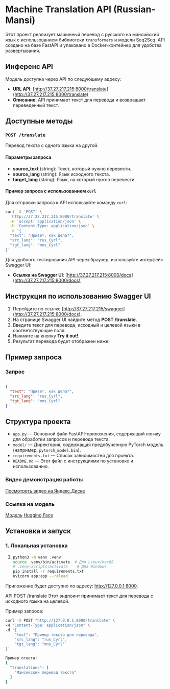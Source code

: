 # Machine Translation API (Russian-Mansi)

Этот проект реализует машинный перевод с русского на мансийский язык с использованием библиотеки `transformers` и модели Seq2Seq. API создано на базе FastAPI и упаковано в Docker-контейнер для удобства развертывания.

## Инференс API

Модель доступна через API по следующему адресу:

- **URL API**: [http://37.27.217.215:8000/translate](http://37.27.217.215:8000/translate)
- **Описание**: API принимает текст для перевода и возвращает переведенный текст.

## Доступные методы

### `POST /translate`
Перевод текста с одного языка на другой.

#### Параметры запроса

- **source_text** (string): Текст, который нужно перевести.
- **source_lang** (string): Язык исходного текста.
- **target_lang** (string): Язык, на который нужно перевести.

#### Пример запроса с использованием `curl`

Для отправки запроса к API используйте команду `curl`:

```bash
curl -X 'POST' \
  'http://37.27.217.215:8000/translate' \
  -H 'accept: application/json' \
  -H 'Content-Type: application/json' \
  -d '{
  "text": "Привет, как дела?",
  "src_lang": "rus_Cyrl",
  "tgt_lang": "mns_Cyrl"
}'
```
Для удобного тестирования API через браузер, используйте интерфейс Swagger UI:

- **Ссылка на Swagger UI**: [http://37.27.217.215:8000/docs](http://37.27.217.215:8000/docs)

## Инструкция по использованию Swagger UI

1. Перейдите по ссылке [http://37.27.217.215/swagger](http://37.27.217.215:8000/docs).
2. На странице Swagger UI найдите метод **POST /translate**.
3. Введите текст для перевода, исходный и целевой языки в соответствующие поля.
4. Нажмите на кнопку **Try it out!**.
5. Результат перевода будет отображен ниже.

## Пример запроса

### Запрос

```json

{
  "text": "Привет, как дела?",
  "src_lang": "rus_Cyrl",
  "tgt_lang": "mns_Cyrl"
}
```


## Структура проекта

- `app.py` — Основной файл FastAPI-приложения, содержащий логику для обработки запросов и перевода текста.
- `model/` — Директория, содержащая предобученную PyTorch модель (например, `pytorch_model.bin`).
- `requirements.txt` — Список зависимостей для проекта.
- `README.md` — Этот файл с инструкциями по установке и использованию.


### Видео демонстрация работы

[Посмотреть видео на Яндекс.Диске](https://disk.yandex.ru/i/xwFbzw74C2ZrCQ)

### Ссылка на модель
[Модель](https://drive.google.com/drive/folders/1WTjwXgYZ0hSjLzmdpoQ1eWM6TXOTbTar)
[Hugging Face](https://huggingface.co/Anzovi/nllb-rus-mansi-V2/tree/main)
## Установка и запуск

### 1. Локальная установка

1. 
   ```bash
   python3 -m venv .venv
   source .venv/bin/activate  # Для Linux/macOS
   # .venv\Scripts\activate    # Для Windows
   pip install -r requirements.txt
   uvicorn app:app --reload

Приложение будет доступно по адресу: http://127.0.0.1:8000.


API
POST /translate
Этот эндпоинт принимает текст для перевода с исходного языка на целевой.

Пример запроса:
```bash
curl -X POST "http://127.0.0.1:8000/translate" \
-H "Content-Type: application/json" \
-d '{
    "text": "Пример текста для перевода",
    "src_lang": "rus_Cyrl",
    "tgt_lang": "mns_Cyrl"
}' 
```
```bash
Пример ответа:
{
  "translations": [
    "Мансийский перевод текста"
  ]
}
```




